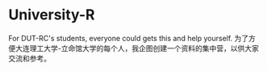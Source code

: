 # University-R
For DUT-RC's students, everyone could gets this and help yourself.
为了方便大连理工大学-立命馆大学的每个人，我企图创建一个资料的集中营，以供大家交流和参考。
